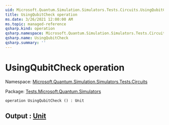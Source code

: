 ```yaml
---
uid: Microsoft.Quantum.Simulation.Simulators.Tests.Circuits.UsingQubitCheck
title: UsingQubitCheck operation
ms.date: 3/26/2021 12:00:00 AM
ms.topic: managed-reference
qsharp.kind: operation
qsharp.namespace: Microsoft.Quantum.Simulation.Simulators.Tests.Circuits
qsharp.name: UsingQubitCheck
qsharp.summary: ''
---
```


# UsingQubitCheck operation

Namespace: [Microsoft.Quantum.Simulation.Simulators.Tests.Circuits](xref:Microsoft.Quantum.Simulation.Simulators.Tests.Circuits)

Package: [Tests.Microsoft.Quantum.Simulators](https://nuget.org/packages/Tests.Microsoft.Quantum.Simulators)




```qsharp
operation UsingQubitCheck () : Unit
```


## Output : [Unit](xref:microsoft.quantum.lang-ref.unit)

